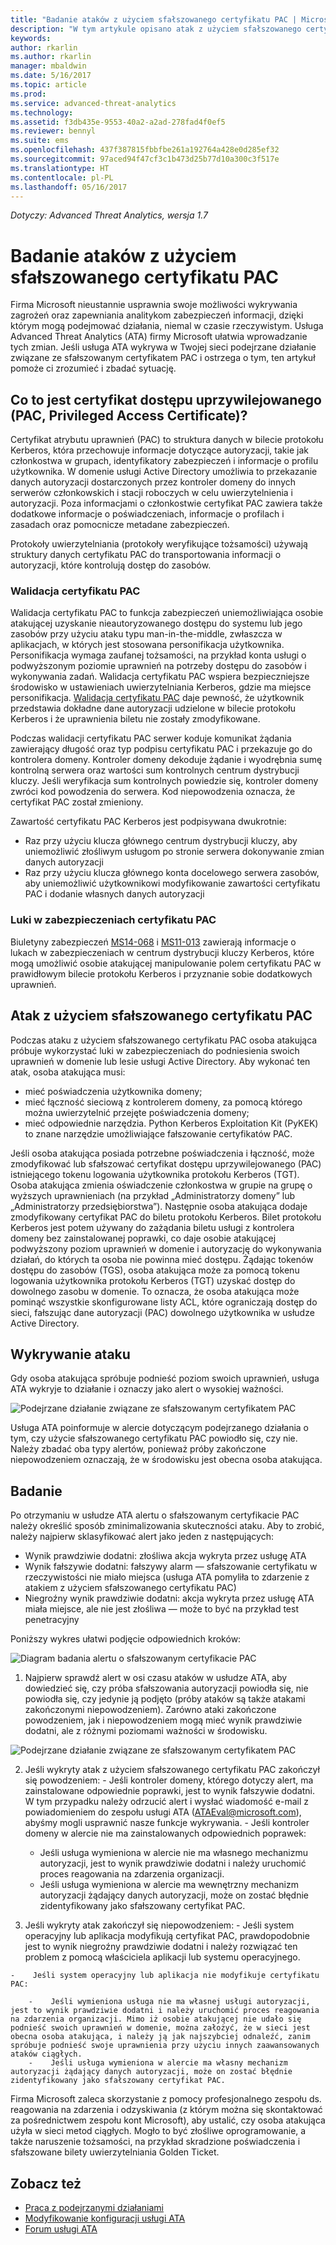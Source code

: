```yaml
---
title: "Badanie ataków z użyciem sfałszowanego certyfikatu PAC | Microsoft Docs"
description: "W tym artykule opisano atak z użyciem sfałszowanego certyfikatu PAC oraz instrukcje dotyczące badania w przypadku wykrycia tego typu zagrożenia w sieci."
keywords: 
author: rkarlin
ms.author: rkarlin
manager: mbaldwin
ms.date: 5/16/2017
ms.topic: article
ms.prod: 
ms.service: advanced-threat-analytics
ms.technology: 
ms.assetid: f3db435e-9553-40a2-a2ad-278fad4f0ef5
ms.reviewer: bennyl
ms.suite: ems
ms.openlocfilehash: 437f387815fbbfbe261a192764a428e0d285ef32
ms.sourcegitcommit: 97aced94f47cf3c1b473d25b77d10a300c3f517e
ms.translationtype: HT
ms.contentlocale: pl-PL
ms.lasthandoff: 05/16/2017
---
```

*Dotyczy: Advanced Threat Analytics, wersja 1.7*

# <a name="investigating-forged-pac-attacks"></a>Badanie ataków z użyciem sfałszowanego certyfikatu PAC

Firma Microsoft nieustannie usprawnia swoje możliwości wykrywania zagrożeń oraz zapewniania analitykom zabezpieczeń informacji, dzięki którym mogą podejmować działania, niemal w czasie rzeczywistym. Usługa Advanced Threat Analytics (ATA) firmy Microsoft ułatwia wprowadzanie tych zmian. Jeśli usługa ATA wykrywa w Twojej sieci podejrzane działanie związane ze sfałszowanym certyfikatem PAC i ostrzega o tym, ten artykuł pomoże ci zrozumieć i zbadać sytuację.

## <a name="what-is-a-privileged-access-certificate-pac"></a>Co to jest certyfikat dostępu uprzywilejowanego (PAC, Privileged Access Certificate)?

Certyfikat atrybutu uprawnień (PAC) to struktura danych w bilecie protokołu Kerberos, która przechowuje informacje dotyczące autoryzacji, takie jak członkostwa w grupach, identyfikatory zabezpieczeń i informacje o profilu użytkownika. W domenie usługi Active Directory umożliwia to przekazanie danych autoryzacji dostarczonych przez kontroler domeny do innych serwerów członkowskich i stacji roboczych w celu uwierzytelnienia i autoryzacji. Poza informacjami o członkostwie certyfikat PAC zawiera także dodatkowe informacje o poświadczeniach, informacje o profilach i zasadach oraz pomocnicze metadane zabezpieczeń. 

Protokoły uwierzytelniania (protokoły weryfikujące tożsamości) używają struktury danych certyfikatu PAC do transportowania informacji o autoryzacji, które kontrolują dostęp do zasobów.

### <a name="pac-validation"></a>Walidacja certyfikatu PAC

Walidacja certyfikatu PAC to funkcja zabezpieczeń uniemożliwiająca osobie atakującej uzyskanie nieautoryzowanego dostępu do systemu lub jego zasobów przy użyciu ataku typu man-in-the-middle, zwłaszcza w aplikacjach, w których jest stosowana personifikacja użytkownika. Personifikacja wymaga zaufanej tożsamości, na przykład konta usługi o podwyższonym poziomie uprawnień na potrzeby dostępu do zasobów i wykonywania zadań. Walidacja certyfikatu PAC wspiera bezpieczniejsze środowisko w ustawieniach uwierzytelniania Kerberos, gdzie ma miejsce personifikacja. [Walidacja certyfikatu PAC](https://blogs.msdn.microsoft.com/openspecification/2009/04/24/understanding-microsoft-kerberos-pac-validation/) daje pewność, że użytkownik przedstawia dokładne dane autoryzacji udzielone w bilecie protokołu Kerberos i że uprawnienia biletu nie zostały zmodyfikowane.

Podczas walidacji certyfikatu PAC serwer koduje komunikat żądania zawierający długość oraz typ podpisu certyfikatu PAC i przekazuje go do kontrolera domeny. Kontroler domeny dekoduje żądanie i wyodrębnia sumę kontrolną serwera oraz wartości sum kontrolnych centrum dystrybucji kluczy. Jeśli weryfikacja sum kontrolnych powiedzie się, kontroler domeny zwróci kod powodzenia do serwera. Kod niepowodzenia oznacza, że certyfikat PAC został zmieniony. 

Zawartość certyfikatu PAC Kerberos jest podpisywana dwukrotnie: 
- Raz przy użyciu klucza głównego centrum dystrybucji kluczy, aby uniemożliwić złośliwym usługom po stronie serwera dokonywanie zmian danych autoryzacji
- Raz przy użyciu klucza głównego konta docelowego serwera zasobów, aby uniemożliwić użytkownikowi modyfikowanie zawartości certyfikatu PAC i dodanie własnych danych autoryzacji

### <a name="pac-vulnerability"></a>Luki w zabezpieczeniach certyfikatu PAC
Biuletyny zabezpieczeń [MS14-068](https://technet.microsoft.com/library/security/MS14-068.aspx) i [MS11-013](https://technet.microsoft.com/library/security/ms11-013.aspx) zawierają informacje o lukach w zabezpieczeniach w centrum dystrybucji kluczy Kerberos, które mogą umożliwić osobie atakującej manipulowanie polem certyfikatu PAC w prawidłowym bilecie protokołu Kerberos i przyznanie sobie dodatkowych uprawnień.

## <a name="forged-pac-attack"></a>Atak z użyciem sfałszowanego certyfikatu PAC

Podczas ataku z użyciem sfałszowanego certyfikatu PAC osoba atakująca próbuje wykorzystać luki w zabezpieczeniach do podniesienia swoich uprawnień w domenie lub lesie usługi Active Directory. Aby wykonać ten atak, osoba atakująca musi:
-    mieć poświadczenia użytkownika domeny;
-    mieć łączność sieciową z kontrolerem domeny, za pomocą którego można uwierzytelnić przejęte poświadczenia domeny;
-    mieć odpowiednie narzędzia. Python Kerberos Exploitation Kit (PyKEK) to znane narzędzie umożliwiające fałszowanie certyfikatów PAC.

Jeśli osoba atakująca posiada potrzebne poświadczenia i łączność, może zmodyfikować lub sfałszować certyfikat dostępu uprzywilejowanego (PAC) istniejącego tokenu logowania użytkownika protokołu Kerberos (TGT). Osoba atakująca zmienia oświadczenie członkostwa w grupie na grupę o wyższych uprawnieniach (na przykład „Administratorzy domeny” lub „Administratorzy przedsiębiorstwa”). Następnie osoba atakująca dodaje zmodyfikowany certyfikat PAC do biletu protokołu Kerberos. Bilet protokołu Kerberos jest potem używany do zażądania biletu usługi z kontrolera domeny bez zainstalowanej poprawki, co daje osobie atakującej podwyższony poziom uprawnień w domenie i autoryzację do wykonywania działań, do których ta osoba nie powinna mieć dostępu. Żądając tokenów dostępu do zasobów (TGS), osoba atakująca może za pomocą tokenu logowania użytkownika protokołu Kerberos (TGT) uzyskać dostęp do dowolnego zasobu w domenie. To oznacza, że osoba atakująca może pominąć wszystkie skonfigurowane listy ACL, które ograniczają dostęp do sieci, fałszując dane autoryzacji (PAC) dowolnego użytkownika w usłudze Active Directory.

## <a name="discovering-the-attack"></a>Wykrywanie ataku
Gdy osoba atakująca spróbuje podnieść poziom swoich uprawnień, usługa ATA wykryje to działanie i oznaczy jako alert o wysokiej ważności.

![Podejrzane działanie związane ze sfałszowanym certyfikatem PAC](./media/forged-pac.png)

Usługa ATA poinformuje w alercie dotyczącym podejrzanego działania o tym, czy użycie sfałszowanego certyfikatu PAC powiodło się, czy nie. Należy zbadać oba typy alertów, ponieważ próby zakończone niepowodzeniem oznaczają, że w środowisku jest obecna osoba atakująca.

## <a name="investigating"></a>Badanie
Po otrzymaniu w usłudze ATA alertu o sfałszowanym certyfikacie PAC należy określić sposób zminimalizowania skuteczności ataku. Aby to zrobić, należy najpierw sklasyfikować alert jako jeden z następujących: 
-    Wynik prawdziwie dodatni: złośliwa akcja wykryta przez usługę ATA
-    Wynik fałszywie dodatni: fałszywy alarm — sfałszowanie certyfikatu w rzeczywistości nie miało miejsca (usługa ATA pomyliła to zdarzenie z atakiem z użyciem sfałszowanego certyfikatu PAC)
-    Niegroźny wynik prawdziwie dodatni: akcja wykryta przez usługę ATA miała miejsce, ale nie jest złośliwa — może to być na przykład test penetracyjny

Poniższy wykres ułatwi podjęcie odpowiednich kroków:

![Diagram badania alertu o sfałszowanym certyfikacie PAC](./media/forged-pac-diagram.png)

1. Najpierw sprawdź alert w osi czasu ataków w usłudze ATA, aby dowiedzieć się, czy próba sfałszowania autoryzacji powiodła się, nie powiodła się, czy jedynie ją podjęto (próby ataków są także atakami zakończonymi niepowodzeniem). Zarówno ataki zakończone powodzeniem, jak i niepowodzeniem mogą mieć wynik prawdziwie dodatni, ale z różnymi poziomami ważności w środowisku.
 
 ![Podejrzane działanie związane ze sfałszowanym certyfikatem PAC](./media/forged-pac-sa.png)


2.    Jeśli wykryty atak z użyciem sfałszowanego certyfikatu PAC zakończył się powodzeniem:
    -    Jeśli kontroler domeny, którego dotyczy alert, ma zainstalowane odpowiednie poprawki, jest to wynik fałszywie dodatni. W tym przypadku należy odrzucić alert i wysłać wiadomość e-mail z powiadomieniem do zespołu usługi ATA (ATAEval@microsoft.com), abyśmy mogli usprawnić nasze funkcje wykrywania. 
    -    Jeśli kontroler domeny w alercie nie ma zainstalowanych odpowiednich poprawek:
        -    Jeśli usługa wymieniona w alercie nie ma własnego mechanizmu autoryzacji, jest to wynik prawdziwie dodatni i należy uruchomić proces reagowania na zdarzenia organizacji. 
        -    Jeśli usługa wymieniona w alercie ma wewnętrzny mechanizm autoryzacji żądający danych autoryzacji, może on zostać błędnie zidentyfikowany jako sfałszowany certyfikat PAC. 

3.    Jeśli wykryty atak zakończył się niepowodzeniem:
    -    Jeśli system operacyjny lub aplikacja modyfikują certyfikat PAC, prawdopodobnie jest to wynik niegroźny prawdziwie dodatni i należy rozwiązać ten problem z pomocą właściciela aplikacji lub systemu operacyjnego.

    -    Jeśli system operacyjny lub aplikacja nie modyfikuje certyfikatu PAC: 

        -    Jeśli wymieniona usługa nie ma własnej usługi autoryzacji, jest to wynik prawdziwie dodatni i należy uruchomić proces reagowania na zdarzenia organizacji. Mimo iż osobie atakującej nie udało się podnieść swoich uprawnień w domenie, można założyć, że w sieci jest obecna osoba atakująca, i należy ją jak najszybciej odnaleźć, zanim spróbuje podnieść swoje uprawnienia przy użyciu innych zaawansowanych ataków ciągłych. 
        -    Jeśli usługa wymieniona w alercie ma własny mechanizm autoryzacji żądający danych autoryzacji, może on zostać błędnie zidentyfikowany jako sfałszowany certyfikat PAC.


Firma Microsoft zaleca skorzystanie z pomocy profesjonalnego zespołu ds. reagowania na zdarzenia i odzyskiwania (z którym można się skontaktować za pośrednictwem zespołu kont Microsoft), aby ustalić, czy osoba atakująca użyła w sieci metod ciągłych. Mogło to być złośliwe oprogramowanie, a także naruszenie tożsamości, na przykład skradzione poświadczenia i sfałszowane bilety uwierzytelniania Golden Ticket.


## <a name="see-also"></a>Zobacz też
- [Praca z podejrzanymi działaniami](working-with-suspicious-activities.md)
- [Modyfikowanie konfiguracji usługi ATA](modifying-ata-configuration.md)
- [Forum usługi ATA](https://social.technet.microsoft.com/Forums/security/home?forum=mata)

